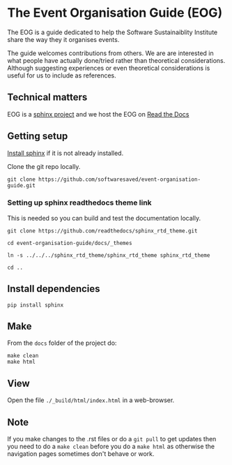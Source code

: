 # The Event Organisation Guide (EOG)
The EOG is a guide dedicated to help the Software Sustainaiblity Institute share the way they it organises events.

The guide welcomes contributions from others. We are are interested in what people have actually done/tried rather than theoretical considerations. Although suggesting experiences or even theoretical considerations is useful for us to include as references. 

## Technical matters
EOG is a [sphinx project](www.sphinx-doc.org) and we host the EOG on [Read the Docs](https://event-organisation-guide.readthedocs.io/)

## Getting setup
[Install sphinx](http://www.sphinx-doc.org/en/master/usage/installation.html) if it is not already installed.

Clone the git repo locally.

`git clone https://github.com/softwaresaved/event-organisation-guide.git`

### Setting up sphinx readthedocs theme link
This is needed so you can build and test the documentation locally.

`git clone https://github.com/readthedocs/sphinx_rtd_theme.git`

`cd event-organisation-guide/docs/_themes`

`ln -s ../../../sphinx_rtd_theme/sphinx_rtd_theme sphinx_rtd_theme`

`cd ..`

## Install dependencies

`pip install sphinx`

## Make
From the `docs` folder of the project do:

```
make clean
make html
```

## View

Open the file `./_build/html/index.html` in a web-browser.

## Note

If you make changes to the .rst files or do a `git pull` to get updates then you need to do a `make clean` before you do a `make html` as otherwise the navigation pages sometimes don't behave or work. 



